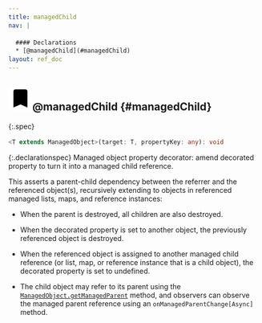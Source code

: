 ```yaml
---
title: managedChild
nav: |

  #### Declarations
  * [@managedChild](#managedChild)
layout: ref_doc
---
```


## ![](/assets/icons/spec-decorator.svg)@managedChild {#managedChild}
{:.spec}

```typescript
<T extends ManagedObject>(target: T, propertyKey: any): void
```
{:.declarationspec}
Managed object property decorator: amend decorated property to turn it into a managed child reference.


This asserts a parent-child dependency between the referrer and the referenced object(s), recursively extending to objects in referenced managed lists, maps, and reference instances:

- When the parent is destroyed, all children are also destroyed.

- When the decorated property is set to another object, the previously referenced object is destroyed.

- When the referenced object is assigned to another managed child reference (or list, map, or reference instance that is a child object), the decorated property is set to undefined.

- The child object may refer to its parent using the [`ManagedObject.getManagedParent`](./ManagedObject#ManagedObject:getManagedParent) method, and observers can observe the managed parent reference using an `onManagedParentChange[Async]` method.

